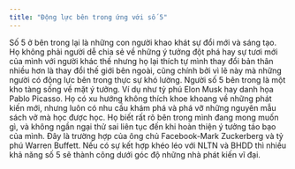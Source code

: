 ```yaml
---
title: "Động lực bên trong ứng với số 5"
---
```

Số 5 ở bên trong lại là những con người khao khát sự đổi mới và sáng tạo.  Họ không phải người dễ chia sẻ về những ý tưởng đột phá hay sự tươi mới của mình với người khác thế nhưng họ lại thích tự mình thay đổi bản thân nhiều hơn là thay đổi thế giới bên ngoài, cũng chính bởi vì lẽ này mà những người có động lực bên trong thực sự khó lường. Người số 5 bên trong là một kho tàng sống về mặt ý tưởng. Ví dụ như tỷ phú Elon Musk hay danh họa Pablo Picasso. Họ có xu hướng không thích khoe khoang về những phát kiến mới, nhưng luôn có nhu cầu khám phá và phá vỡ những nguyên mẫu sách vở mà học được học. Họ biết rất rõ bên trong mình đang mong muốn gì, và không ngần ngại thử sai liên tục đến khi hoàn thiện ý tưởng táo bạo của mình. Đây là trường hợp của ông chủ Facebook-Mark Zuckerberg và tỷ phú Warren Buffett. Nếu có sự kết hợp khéo léo với NLTN và BHDD thì nhiều khả năng số 5 sẽ thành công dưới góc độ những nhà phát kiến vĩ đại.